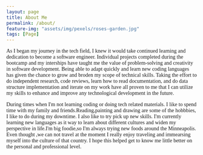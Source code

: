 ```yaml
---
layout: page
title: About Me
permalink: /about/
feature-img: "assets/img/pexels/roses-garden.jpg"
tags: [Page]
---
```

<div style="font-family:cursive;">As I began my journey in the tech field, I knew it would take continued learning and dedication to become a software engineer. Individual projects completed during the bootcamp and my interships have taught me the value of problem-solving and creativity in software development. Being able to adapt quickly and learn new coding languages has given the chance to grow and broden my scope of technical skills. Taking the effort to do independent research, code reviews, learn how to read documentation, and do data structure implementation and iterate on my work have all proven to me that I can utilize my skills to enhance and improve any technological development in the future.

During times when I'm not learning coding or doing tech related materials. I like to spend time with my family and friends.Reading,painting and drawing are some of the hobbbies, I like to do during my downtime. I also  like to try pick up new skills. I'm currently learning new languages as it way to learn about different cultures and widen my perspective in life.I'm big foodie,so I'm always trying new foods around the Minneapolis. Even thought ,we can not travel at the moment I really enjoy traveling and immearsing myself into the culture of that country. I hope this helped get to know me little better on the personal and professional level.</div>

 
